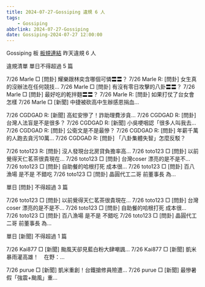 ```yaml
---
title: 2024-07-27-Gossiping 違規 6 人
tags:
    - Gossiping
abbrlink: 2024-07-27-Gossiping
date: Gossiping-2024-07-27 12:00:00
---
```

Gossiping 板 [板規連結](https://www.ptt.cc/bbs/Gossiping/M.1637425085.A.07D.html)
昨天違規 6 人
<!-- more -->

違規清單
單日不得超過 5 篇

7/26 Marle □ [問卦] 耀樂跟林奕含哪個可憐〓〓？
7/26 Marle R: [問卦] 女生真的沒辦法在任何競技…
7/26 Marle □ [問卦] 有沒有零日攻擊的八卦〓〓？
7/26 Marle □ [問卦] 最好吃的乾拌麵〓〓？
7/26 Marle R: [問卦] 如果打仗了台女會怎樣
7/26 Marle □ [新聞] 中捷被砍高中生辦感恩捐血…

7/26 CGDGAD R: [新聞] 高虹安慘了！詐助理費涉貪…
7/26 CGDGAD R: [問卦] 台灣人法盲是不是很多？
7/26 CGDGAD R: [新聞] 小吳哽咽認「很多人叫我去…
7/26 CGDGAD R: [問卦] 公衛文是不是最慘？
7/26 CGDGAD R: [問卦] 年薪千萬的人跑去貪污10萬…
7/26 CGDGAD R: [問卦] 「八卦集體失智」怎麼反駁？

7/26 toto123 R: [問卦] 沒人發現台北房貸負擔率高…
7/26 toto123 □ [問卦] 以前覺得天仁茗茶很貴現在…
7/26 toto123 □ [問卦] 台灣coser 漂亮的是不是不…
7/26 toto123 □ [問卦] 自助餐的哈根打死 成本很…
7/26 toto123 □ [問卦] 百八漁場 是不是 不錯吃
7/26 toto123 □ [問卦] 晶圓代工二哥 前董事長 為…

單日 [問卦] 不得超過 3 篇

7/26 toto123 □ [問卦] 以前覺得天仁茗茶很貴現在…
7/26 toto123 □ [問卦] 台灣coser 漂亮的是不是不…
7/26 toto123 □ [問卦] 自助餐的哈根打死 成本很…
7/26 toto123 □ [問卦] 百八漁場 是不是 不錯吃
7/26 toto123 □ [問卦] 晶圓代工二哥 前董事長 為…

單日 [新聞] 不得超過 1 篇

7/26 Kai877 □ [新聞] 颱風天卻見藍白粉大肆嘲諷…
7/26 Kai877 □ [新聞] 凱米暴雨灌高雄！　在野：…

7/26 purue □ [新聞] 凱米重創！台鐵搶修員險遭…
7/26 purue □ [新聞] 最慘暑假「強震+颱風」重…